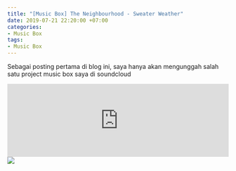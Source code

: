 ```yaml
---
title: "[Music Box] The Neighbourhood - Sweater Weather"
date: 2019-07-21 22:20:00 +07:00
categories:
- Music Box
tags:
- Music Box
---
```


Sebagai posting pertama di blog ini, saya hanya akan mengunggah salah satu project music box saya di soundcloud

<iframe width="100%" height="166" scrolling="no" frameborder="no" allow="autoplay" src="https://w.soundcloud.com/player/?url=https%3A//api.soundcloud.com/tracks/273467751&color=%23ff5500&auto_play=true&hide_related=false&show_comments=true&show_user=true&show_reposts=false&show_teaser=true"></iframe>

<img src="/uploads/download.jpg">